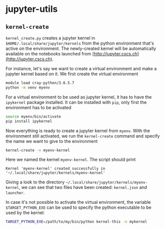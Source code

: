 # jupyter-utils

## `kernel-create`

`kernel_create.py` creates a jupyter kernel in `$HOME/.local/share/jupyter/kernels` from the python environment that's active on the environment. The newly-created kernel will be automatically available on the notebooks launched from [http://jupyter.cscs.ch](http://jupyter.cscs.ch).

For instance, let's say we want to create a virtual environment and make a jupyter kernel based on it. We first create the virtual environment
```bash
module load cray-python/3.6.5.7
python -m venv myenv
```
For a virtual environment to be used as jupyter kernel, it has to have the `ipykernel` package installed. It can be installed with `pip`, only first the environment has to be activated
```bash
source myenv/bin/activate
pip install ipykernel
```
Now everything is ready to create a jupyter kernel from `myenv`.
With the environment still activated, we run the `kernel-create` command and specify the name we want to give to the environment
```bash
kernel-create -n myenv-kernel
```
Here we named the kernel `myenv-kernel`. The script should print
```
Kernel 'myenv-kernel' created successfully in '~/.local/share/jupyter/kernels/myenv-kernel'
```
Giving a look to the directory `~/.local/share/jupyter/kernels/myenv-kernel`, we can see that two files have been created: `kernel.json` and `launcher`.

In case it's not possible to activate the virtual environment, the variable `$TARGET_PYTHON_EXE` can be used to specify the python executable to be used by the kernel:
```bash
TARGET_PYTHON_EXE=/path/to/my/bin/python kernel-this -n mykernel
```
